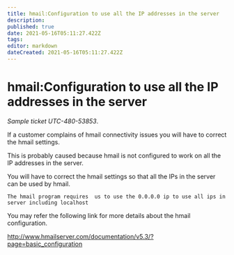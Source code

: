 ```yaml
---
title: hmail:Configuration to use all the IP addresses in the server
description: 
published: true
date: 2021-05-16T05:11:27.422Z
tags: 
editor: markdown
dateCreated: 2021-05-16T05:11:27.422Z
---
```


# hmail:Configuration to use all the IP addresses in the server

*Sample ticket UTC-480-53853*.

If a customer complains of hmail connectivity issues you will have to correct the hmail settings.

This is probably caused because hmail is not configured to work on all the IP addresses in the server.

You will have to correct the hmail settings so that all the IPs in the server can be used by hmail.


```
The hmail program requires  us to use the 0.0.0.0 ip to use all ips in server including localhost
```

You may refer  the following link for more details about the  hmail configuration.

http://www.hmailserver.com/documentation/v5.3/?page=basic_configuration
